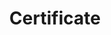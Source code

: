 ---
title: Certificate
menu:
  product_voyager_6.0.0-rc.2:
    identifier: certificate-guides
    name: Certificate
    parent: guides
    weight: 80
menu_name: product_voyager_6.0.0-rc.2
---